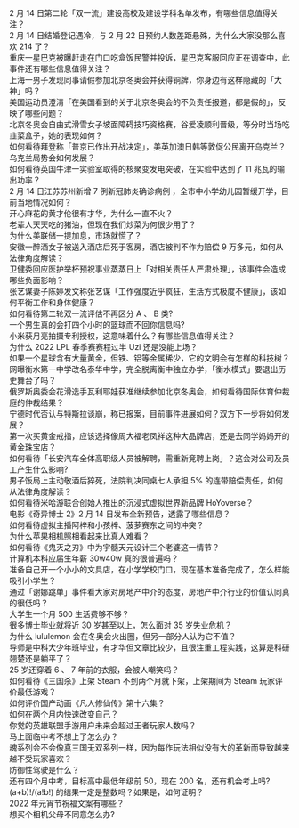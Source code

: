 2 月 14 日第二轮「双一流」建设高校及建设学科名单发布，有哪些信息值得关注？  
2 月 14 日结婚登记遇冷，与 2 月 22 日预约人数差距悬殊，为什么大家没那么喜欢 214 了？  
重庆一星巴克被曝赶走在门口吃盒饭民警并投诉，星巴克客服回应正在调查中，此事件还有哪些信息值得关注？  
上海一男子发现同事请假参加北京冬奥会并获得铜牌，你身边有这样隐藏的「大神」吗？  
美国运动员澄清「在美国看到的关于北京冬奥会的不负责任报道，都是假的」，反映了哪些问题？  
北京冬奥会自由式滑雪女子坡面障碍技巧资格赛，谷爱凌顺利晋级，等分时当场吃韭菜盒子，她的表现如何？  
如何看待拜登称「普京已作出开战决定」，美英加澳日韩等敦促公民离开乌克兰？乌克兰局势会如何发展？  
如何看待英国牛津一实验室取得的核聚变发电突破，在实验中达到了 11 兆瓦的输出功率？  
2 月 14 日江苏苏州新增 7 例新冠肺炎确诊病例 ，全市中小学幼儿园暂缓开学，目前当地情况如何？  
开心麻花的黄才伦很有才华，为什么一直不火？  
老辈人天天吃的猪油，但现在我们炒菜为何很少用了？  
为什么美联储一提加息，市场就慌了？  
安徽一醉酒女子被送入酒店后死于客房，酒店被判不作为赔偿 9 万多元，如何从法律角度解读？  
卫健委回应医护举杯预祝事业蒸蒸日上「对相关责任人严肃处理」，该事件会造成哪些负面影响？  
张艺谋妻子陈婷发文称张艺谋「工作强度近乎疯狂，生活方式极度不健康」，该如何平衡工作和身体健康？  
如何看待第二轮双一流评估不再区分 A 、 B 类?  
一个男生真的会打四个小时的篮球而不回你信息吗?  
小米获月亮拍摄专利授权，这意味着什么？有哪些信息值得关注？  
为什么 2022 LPL 春季赛赛程过半 Uzi 还是没能上场？  
如果一个星球含有大量黄金，但铁、铝等金属稀少，它的文明会有怎样的科技树？  
网曝衡水第一中学改名泰华中学，完全脱离衡中独立办学，「衡水模式」要退出历史舞台了吗？  
俄罗斯奥委会花滑选手瓦利耶娃获准继续参加北京冬奥会，如何看待国际体育仲裁庭的仲裁结果？  
宁德时代否认与特斯拉谈崩，称已报案，目前事件进展如何？双方下一步将如何发展？  
第一次买黄金戒指，应该选择像周大福老凤祥这种大品牌店，还是去同学妈妈开的黄金珠宝店？  
如何看待「长安汽车全体高职级人员被解聘，需重新竞聘上岗」？这会对公司及员工产生什么影响?  
男子饭局上主动敬酒后猝死，法院判决同桌七人承担 5% 的连带赔偿责任，如何从法律角度解读？  
如何看待米哈游联合创始人推出的沉浸式虚拟世界新品牌 HoYoverse？  
电影《奇异博士 2》2 月 14 日发布全新预告，透露了哪些信息？  
如何看待虚拟主播阿梓和小孩梓、菠萝赛东之间的冲突？  
为什么苹果相机照相看起来比真人难看？  
如何看待《鬼灭之刃》中为宇髓天元设计三个老婆这一情节？  
计算机本科应届生年薪 30w40w 真的很普遍吗？  
准备自己开一个小小的文具店，在小学学校门口，现在基本准备完成了，怎么样能吸引小学生？  
通过「谢娜跳单」事件看大家对房地产中介的态度，房地产中介行业的价值认同真的很低吗？  
大学生一个月 500 生活费够不够？  
很多博士毕业就将近 30 岁甚至以上，怎么面对 35 岁失业危机？  
为什么 lululemon 会在冬奥会火出圈，但另一部分人认为它不值？  
导师是中科大少年班毕业，有才华但文章比较少，且很注重工程实践，这算是科研翘楚还是躺平了？  
25 岁还穿着 6 、 7 年前的衣服，会被人嘲笑吗？  
如何看待《三国杀》上架 Steam 不到两个月就下架，上架期间为 Steam 玩家评价最低游戏？  
如何评价国产动画《凡人修仙传》第十六集？  
如何在两个月内快速改变自己？  
你觉的英雄联盟手游用户未来会超过王者玩家人数吗？  
马上面临中考不想上了怎么办？  
魂系列会不会像真三国无双系列一样，因为每作玩法相似没有大的革新而导致越来越不受玩家喜欢？  
防御性驾驶是什么？  
还有四个月中考，目标高中最低年级前 50，现在 200 名，还有机会考上吗?  
(a+b)!/(a!b!) 的结果一定是整数吗？如果是，如何证明？  
2022 年元宵节祝福文案有哪些？  
想买个相机父母不同意怎么办?  
